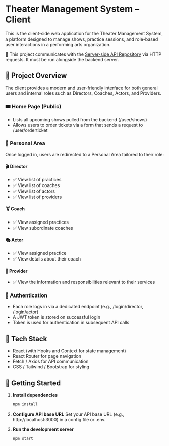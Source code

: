 
# Theater Management System – Client

This is the client-side web application for the Theater Management System, a platform designed to manage shows, practice sessions, and role-based user interactions in a performing arts organization.

🔗 This project communicates with the [Server-side API Repository](https://github.com/your-org/theater-server) via HTTP requests. It must be run alongside the backend server.

## 📌 Project Overview

The client provides a modern and user-friendly interface for both general users and internal roles such as Directors, Coaches, Actors, and Providers.

### 🎟 Home Page (Public)
- Lists all upcoming shows pulled from the backend (/user/shows)
- Allows users to order tickets via a form that sends a request to /user/orderticket

### 👤 Personal Area
Once logged in, users are redirected to a Personal Area tailored to their role:

#### 🎬 Director
- ✅ View list of practices
- ✅ View list of coaches
- ✅ View list of actors
- ✅ View list of providers

#### 🏋️ Coach
- ✅ View assigned practices
- ✅ View subordinate coaches

#### 🎭 Actor
- ✅ View assigned practice
- ✅ View details about their coach

#### 🚚 Provider
- ✅ View the information and responsibilities relevant to their services

### 🔐 Authentication
- Each role logs in via a dedicated endpoint (e.g., /login/director, /login/actor)
- A JWT token is stored on successful login
- Token is used for authentication in subsequent API calls

## 🧱 Tech Stack
- React (with Hooks and Context for state management)
- React Router for page navigation
- Fetch / Axios for API communication
- CSS / Tailwind / Bootstrap for styling

## 🚀 Getting Started

1. **Install dependencies**
   ```bash
   npm install
   ```

2. **Configure API base URL**
   Set your API base URL (e.g., http://localhost:3000) in a config file or .env.

3. **Run the development server**
   ```bash
   npm start
   ```
